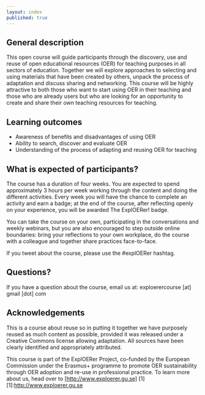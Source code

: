 ```yaml
---
layout: index
published: true
---
```


**General description**
-
This open course will guide participants through the discovery, use and reuse of open educational resources (OER) for teaching purposes in all sectors of education. Together we will explore approaches to selecting and using materials that have been created by others, unpack the process of adaptation and discuss sharing and networking. This course will be highly attractive to both those who want to start using OER in their teaching and those who are already users but who are looking for an opportunity to create and share their own teaching resources for teaching.

**Learning outcomes**
-
 - Awareness of benefits and disadvantages of using OER
 - Ability to search, discover and evaluate OER
 - Understanding of the process of adapting and reusing OER for teaching

**What is expected of participants?**
-
The course has a duration of four weeks. You are expected to spend approximately 3 hours per week working through the content and doing the different activities. Every week you will have the chance to complete an activity and earn a badge; at the end of the course, after reflecting openly on your experience, you will be awarded The ExplOERer! badge.

You can take the course on your own, participating in the conversations and weekly webinars, but you are also encouraged to step outside online boundaries: bring your reflections to your own workplace, do the course with a colleague and together share practices face-to-face.


If you tweet about the course, please use the #explOERer hashtag.

**Questions?**
-
If you have a question about the course, email us at: exploerercourse [at] gmail [dot] com

**Acknowledgements**
-
This is a course about reuse so in putting it together we have purposely reused as much content as possible, provided it was released under a Creative Commons license allowing adaptation. All sources have been clearly identified and appropriately attributed.

This course is part of the ExplOERer Project, co-funded by the European Commission under the Erasmus+ programme to promote OER sustainability through OER adoption and re-use in professional practice. To learn more about us, head over to [http://www.exploerer.gu.se] [1]
[1]:http://www.exploerer.gu.se
